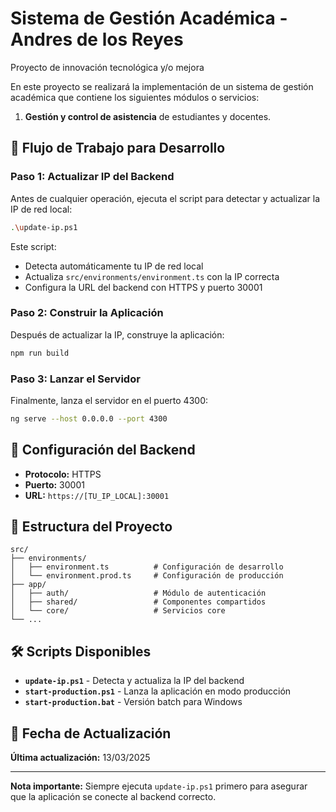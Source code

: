 # Sistema de Gestión Académica - Andres de los Reyes

Proyecto de innovación tecnológica y/o mejora

En este proyecto se realizará la implementación de un sistema de gestión académica que contiene los siguientes módulos o servicios:

1. **Gestión y control de asistencia** de estudiantes y docentes.

## 🚀 Flujo de Trabajo para Desarrollo

### **Paso 1: Actualizar IP del Backend**
Antes de cualquier operación, ejecuta el script para detectar y actualizar la IP de red local:

```bash
.\update-ip.ps1
```

Este script:
- Detecta automáticamente tu IP de red local
- Actualiza `src/environments/environment.ts` con la IP correcta
- Configura la URL del backend con HTTPS y puerto 30001

### **Paso 2: Construir la Aplicación**
Después de actualizar la IP, construye la aplicación:

```bash
npm run build
```

### **Paso 3: Lanzar el Servidor**
Finalmente, lanza el servidor en el puerto 4300:

```bash
ng serve --host 0.0.0.0 --port 4300
```

## 🔧 Configuración del Backend

- **Protocolo:** HTTPS
- **Puerto:** 30001
- **URL:** `https://[TU_IP_LOCAL]:30001`

## 📁 Estructura del Proyecto

```
src/
├── environments/
│   ├── environment.ts          # Configuración de desarrollo
│   └── environment.prod.ts     # Configuración de producción
├── app/
│   ├── auth/                   # Módulo de autenticación
│   ├── shared/                 # Componentes compartidos
│   └── core/                   # Servicios core
└── ...
```

## 🛠️ Scripts Disponibles

- **`update-ip.ps1`** - Detecta y actualiza la IP del backend
- **`start-production.ps1`** - Lanza la aplicación en modo producción
- **`start-production.bat`** - Versión batch para Windows

## 📅 Fecha de Actualización

**Última actualización:** 13/03/2025

---

**Nota importante:** Siempre ejecuta `update-ip.ps1` primero para asegurar que la aplicación se conecte al backend correcto.